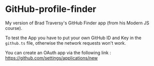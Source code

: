 # GitHub-profile-finder
My version of Brad Traversy's GitHub Finder app (from his Modern JS course).

To test the App you have to put your own GitHub ID and Key in the `github.ts` file, otherwise the network requests won't work.

You can create an OAuth app via the following link : https://github.com/settings/applications/new
